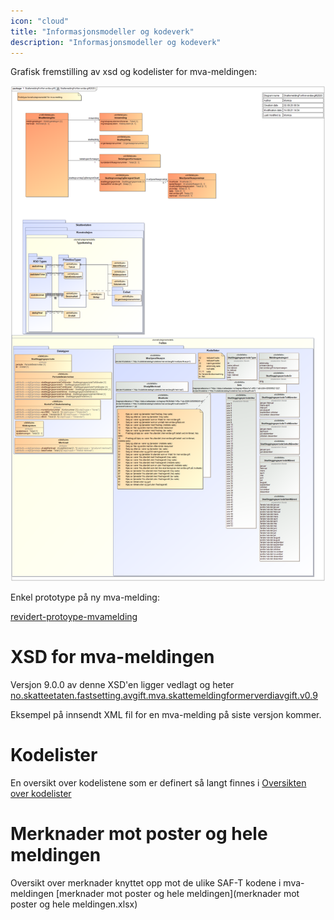 ```yaml
---
icon: "cloud"
title: "Informasjonsmodeller og kodeverk"
description: "Informasjonsmodeller og kodeverk"
---
```


Grafisk fremstilling av xsd og kodelister for mva-meldingen:

![SkattemeldingForMerverdiavgift2020](SkattemeldingForMerverdiavgift2020.png)

Enkel prototype på ny mva-melding:

[revidert-protoype-mvamelding](revidert-protoype-mvamelding.xlsx)

# XSD for mva-meldingen

Versjon 9.0.0 av denne XSD'en ligger vedlagt og heter
[no.skatteetaten.fastsetting.avgift.mva.skattemeldingformerverdiavgift.v0.9](https://github.com/Skatteetaten/mva-meldingen/blob/master/docs/documentation/informasjonsmodell/xsd/no.skatteetaten.fastsetting.avgift.mva.skattemeldingformerverdiavgift.v0.9.xsd)

Eksempel på innsendt XML fil for en mva-melding på siste versjon kommer.

# Kodelister

En oversikt over kodelistene som er definert så langt finnes i [Oversikten over kodelister](https://github.com/Skatteetaten/mva-meldingen/blob/master/docs/documentation/informasjonsmodell/kodelister/)

# Merknader mot poster og hele meldingen

Oversikt over merknader knyttet opp mot de ulike SAF-T kodene i mva-meldingen [merknader mot poster og hele meldingen](merknader mot poster og hele meldingen.xlsx)
